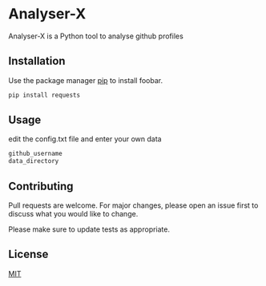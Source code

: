 # Analyser-X

Analyser-X is a Python tool to analyse github profiles 

## Installation

Use the package manager [pip](https://pip.pypa.io/en/stable/) to install foobar.

```bash
pip install requests
```

## Usage
edit the config.txt file and enter your own data
```txt
github_username
data_directory
```

## Contributing

Pull requests are welcome. For major changes, please open an issue first
to discuss what you would like to change.

Please make sure to update tests as appropriate.

## License

[MIT](https://choosealicense.com/licenses/mit/)
